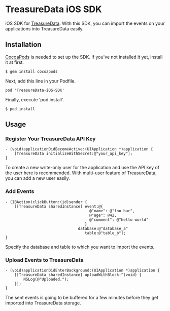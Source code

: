 TreasureData iOS SDK
===============

iOS SDK for [TreasureData](http://www.treasuredata.com/). With this SDK, you can import the events on your applications into TreasureData easily.

## Installation

[CocoaPods](http://cocoapods.org/) is needed to set up the SDK. If you've not installed it yet, install it at first.

```
$ gem install cocoapods
```

Next, add this line in your Podfile.

```
pod 'TreasureData-iOS-SDK'
```

Finally, execute 'pod install'.
```
$ pod install
```

## Usage

### Register Your TreasureData API Key

```objc
- (void)applicationDidBecomeActive:(UIApplication *)application {
    [TreasureData initializeWithSecret:@"your_api_key"];
}
```

To create a new write-only user for the application and use the API key of the user here is recommended. With multi-user feature of TreasureData, you can add a new user easily.

### Add Events

```objc
- (IBAction)clickButton:(id)sender {
    [[TreasureData sharedInstance] event:@{
                                     @"name": @"foo bar",
                                     @"age": @42,
                                     @"comment": @"hello world"
                                   }
                                database:@"database_a"
                                   table:@"table_b"];
}
```

Specify the database and table to which you want to import the events.

### Upload Events to TreasureData

```objc
- (void)applicationDidEnterBackground:(UIApplication *)application {
    [[TreasureData sharedInstance] uploadWithBlock:^(void) {
        NSLog(@"Uploaded.");
    }];
}
```

The sent events is going to be buffered for a few minutes before they get imported into TreasureData storage.

